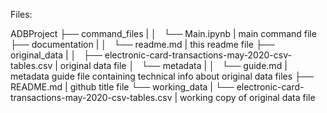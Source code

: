 Files:

ADBProject
├── command_files                                             |
│   └── Main.ipynb                                            | main command file
├── documentation                                             |
│   └── readme.md                                             | this readme file
├── original_data                                             |
│   ├── electronic-card-transactions-may-2020-csv-tables.csv  | original data file
│   └── metadata                                              |
│       └── guide.md                                          | metadata guide file containing technical info about original data files
├── README.md                                                 | github title file
└── working_data                                              |
    └── electronic-card-transactions-may-2020-csv-tables.csv  | working copy of original data file
